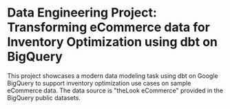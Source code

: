 # Data Engineering Project: Transforming eCommerce data for Inventory Optimization using dbt on BigQuery

This project showcases a modern data modeling task using dbt on Google BigQuery to support inventory optimization use cases on sample eCommerce data. The data source is "theLook eCommerce" provided in the BigQuery public datasets.